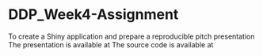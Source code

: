 # DDP_Week4-Assignment
To create a Shiny application and prepare a reproducible pitch presentation
The presentation is available at 
The source code is available at 
